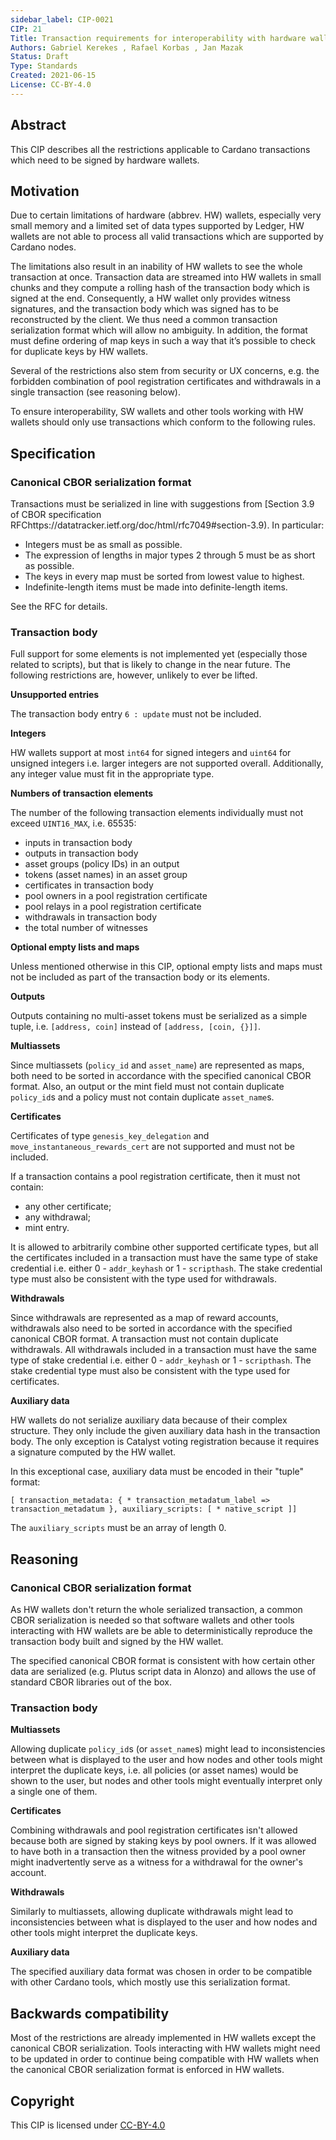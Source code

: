 ```yaml
--- 
sidebar_label: CIP-0021
CIP: 21
Title: Transaction requirements for interoperability with hardware wallets
Authors: Gabriel Kerekes , Rafael Korbas , Jan Mazak 
Status: Draft
Type: Standards
Created: 2021-06-15
License: CC-BY-4.0
---
```


## Abstract

This CIP describes all the restrictions applicable to Cardano transactions which need to be signed by hardware wallets.

## Motivation

Due to certain limitations of hardware (abbrev. HW) wallets, especially very small memory and a limited set of data types supported by Ledger, HW wallets are not able to process all valid transactions which are supported by Cardano nodes.

The limitations also result in an inability of HW wallets to see the whole transaction at once. Transaction data are streamed into HW wallets in small chunks and they compute a rolling hash of the transaction body which is signed at the end. Consequently, a HW wallet only provides witness signatures, and the transaction body which was signed has to be reconstructed by the client. We thus need a common transaction serialization format which will allow no ambiguity. In addition, the format must define ordering of map keys in such a way that it’s possible to check for duplicate keys by HW wallets.

Several of the restrictions also stem from security or UX concerns, e.g. the forbidden combination of pool registration certificates and withdrawals in a single transaction (see reasoning below).

To ensure interoperability, SW wallets and other tools working with HW wallets should only use transactions which conform to the following rules.

## Specification

### Canonical CBOR serialization format

Transactions must be serialized in line with suggestions from [Section 3.9 of CBOR specification RFChttps://datatracker.ietf.org/doc/html/rfc7049#section-3.9). In particular:

- Integers must be as small as possible.
- The expression of lengths in major types 2 through 5 must be as short as possible.
- The keys in every map must be sorted from lowest value to highest.
- Indefinite-length items must be made into definite-length items.

See the RFC for details.

### Transaction body

Full support for some elements is not implemented yet (especially those related to scripts), but that is likely to change in the near future. The following restrictions are, however, unlikely to ever be lifted.

**Unsupported entries**

The transaction body entry `6 : update` must not be included.

**Integers**

HW wallets support at most `int64` for signed integers and `uint64` for unsigned integers i.e. larger integers are not supported overall. Additionally, any integer value must fit in the appropriate type.

**Numbers of transaction elements**

The number of the following transaction elements individually must not exceed `UINT16_MAX`, i.e. 65535:

- inputs in transaction body
- outputs in transaction body
- asset groups (policy IDs) in an output
- tokens (asset names) in an asset group
- certificates in transaction body
- pool owners in a pool registration certificate
- pool relays in a pool registration certificate
- withdrawals in transaction body
- the total number of witnesses

**Optional empty lists and maps**

Unless mentioned otherwise in this CIP, optional empty lists and maps must not be included as part of the transaction body or its elements.

**Outputs**

Outputs containing no multi-asset tokens must be serialized as a simple tuple, i.e. `[address, coin]` instead of `[address, [coin, {}]]`.

**Multiassets**

Since multiassets (`policy_id` and `asset_name`) are represented as maps, both need to be sorted in accordance with the specified canonical CBOR format. Also, an output or the mint field must not contain duplicate `policy_id`s and a policy must not contain duplicate `asset_name`s.

**Certificates**

Certificates of type `genesis_key_delegation` and `move_instantaneous_rewards_cert` are not supported and must not be included.

If a transaction contains a pool registration certificate, then it must not contain:

- any other certificate;
- any withdrawal;
- mint entry.

It is allowed to arbitrarily combine other supported certificate types, but all the certificates included in a transaction must have the same type of stake credential i.e. either 0 - `addr_keyhash` or 1 - `scripthash`. The stake credential type must also be consistent with the type used for withdrawals.

**Withdrawals**

Since withdrawals are represented as a map of reward accounts, withdrawals also need to be sorted in accordance with the specified canonical CBOR format. A transaction must not contain duplicate withdrawals. All withdrawals included in a transaction must have the same type of stake credential i.e. either 0 - `addr_keyhash` or 1 - `scripthash`. The stake credential type must also be consistent with the type used for certificates.

**Auxiliary data**

HW wallets do not serialize auxiliary data because of their complex structure. They only include the given auxiliary data hash in the transaction body. The only exception is Catalyst voting registration because it requires a signature computed by the HW wallet.

In this exceptional case, auxiliary data must be encoded in their "tuple" format:

```
[ transaction_metadata: { * transaction_metadatum_label => transaction_metadatum }, auxiliary_scripts: [ * native_script ]]
```

The `auxiliary_scripts` must be an array of length 0.

## Reasoning

### Canonical CBOR serialization format

As HW wallets don't return the whole serialized transaction, a common CBOR serialization is needed so that software wallets and other tools interacting with HW wallets are be able to deterministically reproduce the transaction body built and signed by the HW wallet.

The specified canonical CBOR format is consistent with how certain other data are serialized (e.g. Plutus script data in Alonzo) and allows the use of standard CBOR libraries out of the box.

### Transaction body

**Multiassets**

Allowing duplicate `policy_id`s (or `asset_name`s) might lead to inconsistencies between what is displayed to the user and how nodes and other tools might interpret the duplicate keys, i.e. all policies (or asset names) would be shown to the user, but nodes and other tools might eventually interpret only a single one of them.

**Certificates**

Combining withdrawals and pool registration certificates isn't allowed because both are signed by staking keys by pool owners. If it was allowed to have both in a transaction then the witness provided by a pool owner might inadvertently serve as a witness for a withdrawal for the owner's account.

**Withdrawals**

Similarly to multiassets, allowing duplicate withdrawals might lead to inconsistencies between what is displayed to the user and how nodes and other tools might interpret the duplicate keys.

**Auxiliary data**

The specified auxiliary data format was chosen in order to be compatible with other Cardano tools, which mostly use this serialization format.

## Backwards compatibility

Most of the restrictions are already implemented in HW wallets except the canonical CBOR serialization. Tools interacting with HW wallets might need to be updated in order to continue being compatible with HW wallets when the canonical CBOR serialization format is enforced in HW wallets.

## Copyright

This CIP is licensed under [CC-BY-4.0](https://creativecommons.org/licenses/by/4.0/legalcode)
